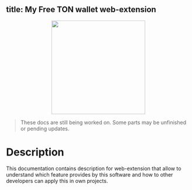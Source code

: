 title: My Free TON wallet web-extension
---

<img style="width: 256px; margin-left: auto; margin-right: auto; text-align: center; display: block;" src="/images/big_logo.png" />

> These docs are still being worked on. Some parts may be unfinished or pending updates.

# Description

This documentation contains description for web-extension that allow to understand which feature provides by this software and how to other developers can apply this in own projects.
